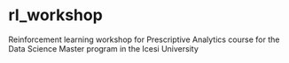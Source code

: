 # rl_workshop
 Reinforcement learning workshop for Prescriptive Analytics course for the Data Science Master program in the Icesi University
